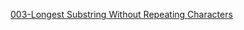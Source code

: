 [003-Longest Substring Without Repeating Characters](/leetcode/hash-table/003-longest-substring-without-repeating-characters.md)



